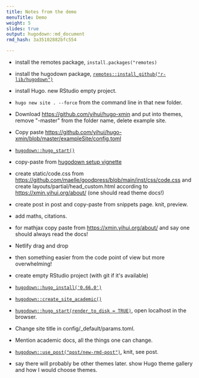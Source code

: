 ```yaml
---
title: Notes from the demo
menuTitle: Demo
weight: 5
slides: true
output: hugodown::md_document
rmd_hash: 3a35102882bfc554

---
```


-   install the remotes package, `install.packages("remotes)`

-   install the hugodown package, [`remotes::install_github("r-lib/hugodown")`](https://remotes.r-lib.org/reference/install_github.html)

-   install Hugo. new RStudio empty project.

-   `hugo new site . --force` from the command line in that new folder.

-   Download <a href="https://github.com/yihui/hugo-xmin" class="uri">https://github.com/yihui/hugo-xmin</a> and put into themes, remove "-master" from the folder name, delete example site.

-   Copy paste <a href="https://github.com/yihui/hugo-xmin/blob/master/exampleSite/config.toml" class="uri">https://github.com/yihui/hugo-xmin/blob/master/exampleSite/config.toml</a>

-   [`hugodown::hugo_start()`](https://rdrr.io/pkg/hugodown/man/hugo_start.html)

-   copy-paste from [hugodown setup vignette](https://hugodown.r-lib.org/articles/config.html)

-   create static/code.css from <a href="https://github.com/maelle/goodpress/blob/main/inst/css/code.css" class="uri">https://github.com/maelle/goodpress/blob/main/inst/css/code.css</a> and create layouts/partial/head\_custom.html according to <a href="https://xmin.yihui.org/about/" class="uri">https://xmin.yihui.org/about/</a> (one should read theme docs!)

-   create post in post and copy-paste from snippets page. knit, preview.

-   add maths, citations.

-   for mathjax copy paste from <a href="https://xmin.yihui.org/about/" class="uri">https://xmin.yihui.org/about/</a> and say one should always read the docs!

-   Netlify drag and drop

-   then something easier from the code point of view but more overwhelming!

-   create empty RStudio project (with git if it's available)

-   [`hugodown::hugo_install('0.66.0')`](https://rdrr.io/pkg/hugodown/man/hugo_install.html)

-   [`hugodown::create_site_academic()`](https://rdrr.io/pkg/hugodown/man/create_site_academic.html)

-   [`hugodown::hugo_start(render_to_disk = TRUE)`](https://rdrr.io/pkg/hugodown/man/hugo_start.html), open localhost in the browser.

-   Change site title in config/\_default/params.toml.

-   Mention academic docs, all the things one can change.

-   [`hugodown::use_post("post/new-rmd-post")`](https://rdrr.io/pkg/hugodown/man/use_post.html), knit, see post.

-   say there will probably be other themes later. show Hugo theme gallery and how I would choose themes.

